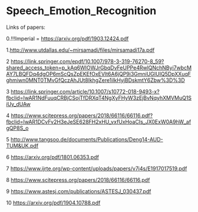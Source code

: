 # Speech_Emotion_Recognition

Links of papers:

0.!!!Imperial = https://arxiv.org/pdf/1903.12424.pdf 

1.http://www.utdallas.edu/~mirsamadi/files/mirsamadi17a.pdf

2 https://link.springer.com/epdf/10.1007/978-3-319-76270-8_59?shared_access_token=p_kAq6WIOWJrGbqDvFeUPPe4RwlQNchNByi7wbcMAY7LBQFDq4dgOP6mScQsZpEKEfOxEVlt6A6jQP9i3GmniUGIUIQ5DpXXuqFghmiwn0MNT0TMvGfQczAhJUt8lkhgZere1ilkHyjBDskmtY6Zbw%3D%3D

3 https://link.springer.com/article/10.1007/s10772-018-9493-x?fbclid=IwAR1NdFuuqCRBjCSojTfDRXqT4NgXyFHyW3zEjBvNqyhXMVMuQ1SiUy_dUAw

4 https://www.scitepress.org/papers/2018/66116/66116.pdf?fbclid=IwAR1DCvFv2H3eJeSE628FH2xHU_vxfUxHoaCIs_JX0ExW0A9hW_afgQP8S_o

5 http://www.tangsoo.de/documents/Publications/Deng14-AUD-TUM&UK.pdf

6 https://arxiv.org/pdf/1801.06353.pdf

7 https://www.ijrte.org/wp-content/uploads/papers/v7i4s/E1917017519.pdf

8 https://www.scitepress.org/papers/2018/66116/66116.pdf

9 https://www.astesj.com/publications/ASTESJ_030437.pdf

10 https://arxiv.org/pdf/1904.10788.pdf


